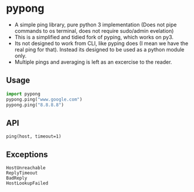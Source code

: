 # pypong

* A simple ping library, pure python 3 implementation (Does not pipe commands to os terminal, does not require sudo/admin evelation)
* This is a simplified and tidied fork of pyping, which works on py3. 
* Its not designed to work from CLI, like pyping does (I mean we have the real ping for that). Instead its designed to be used as a python module only. 
* Multiple pings and averaging is left as an excercise to the reader.

## Usage
```python
import pypong
pypong.ping("www.google.com")
pypong.ping("8.8.8.8")
```

## API
```ping(host, timeout=1)```

## Exceptions
```
HostUnreachable
ReplyTimeout
BadReply
HostLookupFailed
```
